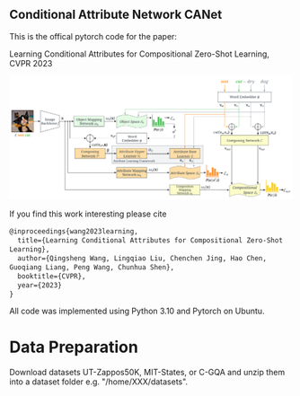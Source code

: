 ## Conditional Attribute Network CANet
This is the offical pytorch code for the paper:

Learning Conditional Attributes for Compositional Zero-Shot Learning, CVPR 2023
<p>
<img src="figures/architecture.png" width="800">
</p>

If you find this work interesting please cite

```
@inproceedings{wang2023learning,
  title={Learning Conditional Attributes for Compositional Zero-Shot Learning},
  author={Qingsheng Wang, Lingqiao Liu, Chenchen Jing, Hao Chen, Guoqiang Liang, Peng Wang, Chunhua Shen},
  booktitle={CVPR},
  year={2023}
}
```

All code was implemented using Python 3.10 and Pytorch on Ubuntu.

# Data Preparation

Download datasets UT-Zappos50K, MIT-States, or C-GQA and unzip them into a dataset folder e.g. "/home/XXX/datasets".
